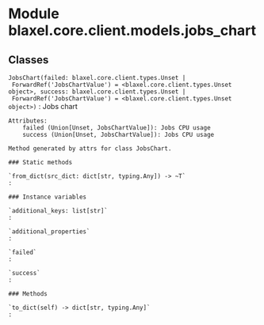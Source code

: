 Module blaxel.core.client.models.jobs_chart
===========================================

Classes
-------

`JobsChart(failed: blaxel.core.client.types.Unset | ForwardRef('JobsChartValue') = <blaxel.core.client.types.Unset object>, success: blaxel.core.client.types.Unset | ForwardRef('JobsChartValue') = <blaxel.core.client.types.Unset object>)`
:   Jobs chart
    
    Attributes:
        failed (Union[Unset, JobsChartValue]): Jobs CPU usage
        success (Union[Unset, JobsChartValue]): Jobs CPU usage
    
    Method generated by attrs for class JobsChart.

    ### Static methods

    `from_dict(src_dict: dict[str, typing.Any]) ‑> ~T`
    :

    ### Instance variables

    `additional_keys: list[str]`
    :

    `additional_properties`
    :

    `failed`
    :

    `success`
    :

    ### Methods

    `to_dict(self) ‑> dict[str, typing.Any]`
    :